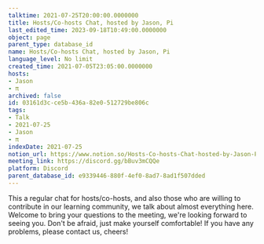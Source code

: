 ```yaml
---
talktime: 2021-07-25T20:00:00.0000000
title: Hosts/Co-hosts Chat, hosted by Jason, Pi
last_edited_time: 2023-09-18T10:49:00.0000000
object: page
parent_type: database_id
name: Hosts/Co-hosts Chat, hosted by Jason, Pi
language_level: No limit
created_time: 2021-07-05T23:05:00.0000000
hosts:
- Jason
- π
archived: false
id: 03161d3c-ce5b-436a-82e0-512729be806c
tags:
- Talk
- 2021-07-25
- Jason
- π
indexDate: 2021-07-25
notion_url: https://www.notion.so/Hosts-Co-hosts-Chat-hosted-by-Jason-Pi-03161d3cce5b436a82e0512729be806c
meeting_link: https://discord.gg/bBuv3mCQQe
platform: Discord
parent_database_id: e9339446-880f-4ef0-8ad7-8ad1f507dded
---
```







This a regular chat for hosts/co-hosts, and also those who are willing to contribute in our learning community, we talk about almost everything here. Welcome to bring your questions to the meeting, we're looking forward to seeing you. Don't be afraid, just make yourself comfortable!
If you have any problems, please contact us, cheers!




